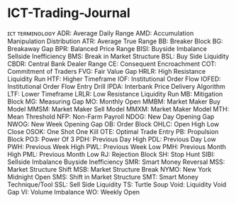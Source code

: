 # ICT-Trading-Journal

ɪᴄᴛ ᴛᴇʀᴍɪɴᴏʟᴏɢʏ
ADR: Average Daily Range
AMD: Accumulation Manipulation Distribution
ATR: Average True Range
BB: Breaker Block
BG: Breakaway Gap
BPR: Balanced Price Range
BISI: Buyside Imbalance Sellside Inefficiency
BMS: Break in Market Structure
BSL: Buy Side Liquidity
CBDR: Central Bank Dealer Range
CE: Consequent Encroachment
COT: Commitment of Traders
FVG: Fair Value Gap
HRLR: High Resistance Liquidity Run
HTF: Higher Timeframe
IOF: Institutional Order Flow
IOFED: Institutional Order Flow Entry Drill
IPDA: Interbank Price Delivery Algorithm
LTF: Lower Timeframe
LRLR: Low Resistance Liquidity Run
MB: Mitigation Block
MG: Measuring Gap
MO: Monthly Open
MMBM: Market Maker Buy Model
MMSM: Market Maker Sell Model
MMXM: Market Maker Model
MTH: Mean Threshold
NFP: Non-Farm Payroll
NDOG: New Day Opening Gap
NWOG: New Week Opening Gap
OB: Order Block
OHLC: Open High Low Close
OSOK: One Shot One Kill
OTE: Optimal Trade Entry
PB: Propulsion Block
PO3: Power Of 3
PDH: Previous Day High
PDL: Previous Day Low
PWH: Previous Week High
PWL: Previous Week Low
PMH: Previous Month High
PML: Previous Month Low
RJ: Rejection Block
SH: Stop Hunt
SIBI: Sellside Imbalance Buyside Inefficiency
SMR: Smart Money Reversal
MSS: Market Structure Shift
MSB: Market Structure Break
NYMO: New York Midnight Open
SMS: Shift in Market Structure
SMT: Smart Money Technique/Tool
SSL: Sell Side Liquidity
TS: Turtle Soup
Void: Liquidity Void Gap
VI: Volume Imbalance
WO: Weekly Open
